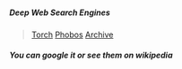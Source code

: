 ##### Deep Web Search Engines

> [Torch](http://ww1.xmh57jrzrnw6insl.onion/cgi-bin/omega/omega) 
> [Phobos](http://phobosxilamwcg75xt22id7aywkzol6q6rfl2flipcqoc4e4ahima5id.onion/)
> [Archive](https://archive.org/)


##### You can google it or see them on wikipedia
